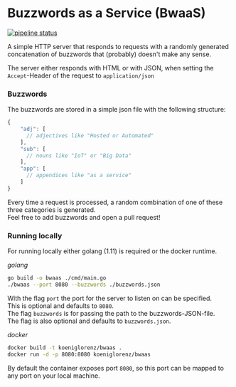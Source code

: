 # Buzzwords as a Service (BwaaS)

[![pipeline status](https://gitlab.com/koeniglorenz/bwaas/badges/master/pipeline.svg)](https://gitlab.com/koeniglorenz/bwaas/commits/master)

A simple HTTP server that responds to requests with a randomly generated concatenation of buzzwords that (probably) doesn't make any sense.

The server either responds with HTML or with JSON, when setting the `Accept`-Header of the request to `application/json`

### Buzzwords

The buzzwords are stored in a simple json file with the following structure:
```js
{
	"adj": [
      // adjectives like "Hosted or Automated"
	],
	"sub": [
      // nouns like "IoT" or "Big Data"
	],
	"app": [
      // appendices like "as a service"
	]
}
```
Every time a request is processed, a random combination of one of these three categories is generated.  
Feel free to add  buzzwords and open a pull request!

### Running locally

For running locally either golang (1.11) is required or the docker runtime.

_golang_
```sh
go build -o bwaas ./cmd/main.go
./bwaas --port 8080 --buzzwords ./buzzwords.json
```
With the flag `port` the port for the server to listen on can be specified.  
This is optional and defaults to `8080`.  
The flag `buzzwords` is for passing the path to the buzzwords-JSON-file.  
The flag is also optional and defaults to `buzzwords.json`.  

_docker_
```sh
docker build -t koeniglorenz/bwaas .
docker run -d -p 8080:8080 koeniglorenz/bwaas
```
By default the container exposes port `8080`, so this port can be mapped to any port on your local machine.
